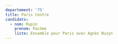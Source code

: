 ```yaml
---
departement: '75'
title: Paris Centre
candidats:
  - nom: Rupin
    prenom: Pacôme
    liste: Ensemble pour Paris avec Agnès Buzyn
---
```

